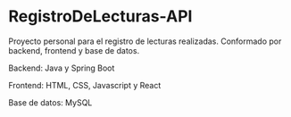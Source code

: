 # RegistroDeLecturas-API
Proyecto personal para el registro de lecturas realizadas. Conformado por backend, frontend y base de datos. 

Backend: Java y Spring Boot

Frontend: HTML, CSS, Javascript y React

Base de datos: MySQL

